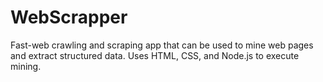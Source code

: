 # WebScrapper
Fast-web crawling and scraping app that can be used to mine web pages and extract structured data. Uses HTML, CSS, and Node.js to execute mining.
